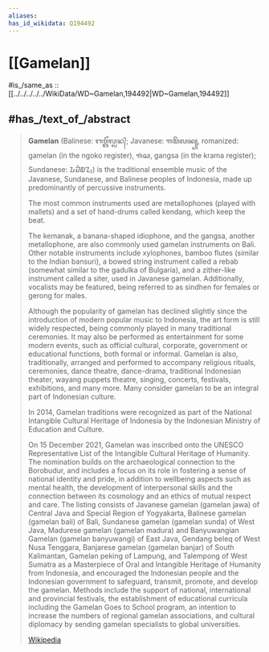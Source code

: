 ```yaml
---
aliases:
has_id_wikidata: Q194492
---
```


# [[Gamelan]] 

#is_/same_as :: [[../../../../../WikiData/WD~Gamelan,194492|WD~Gamelan,194492]] 

## #has_/text_of_/abstract 

> **Gamelan** (Balinese: ᬕᬫ᭄ᬩᭂᬮ᭄ᬮᬦ᭄; Javanese: ꦒꦩꦼꦭꦤ꧀, romanized: gamelan (in the ngoko register), ꦒꦁꦱ, gangsa (in the krama register); Sundanese: ᮌᮙᮨᮜᮔ᮪) 
> is the traditional ensemble music of the Javanese, Sundanese, and Balinese peoples of Indonesia, 
> made up predominantly of percussive instruments. 
> 
> The most common instruments used are metallophones (played with mallets) 
> and a set of hand-drums called kendang, which keep the beat. 
> 
> The kemanak, a banana-shaped idiophone, and the gangsa, another metallophone, are also commonly used gamelan instruments on Bali. Other notable instruments include xylophones, bamboo flutes (similar to the Indian bansuri), a bowed string instrument called a rebab (somewhat similar to the gadulka of Bulgaria), and a zither-like instrument called a siter, used in Javanese gamelan. Additionally, vocalists may be featured, being referred to as sindhen for females or gerong for males.
>
> Although the popularity of gamelan has declined slightly since the introduction of modern popular music to Indonesia, the art form is still widely respected, being commonly played in many traditional ceremonies. It may also be performed as entertainment for some modern events, such as official cultural, corporate, government or educational functions, both formal or informal. Gamelan is also, traditionally, arranged and performed to accompany religious rituals, ceremonies, dance theatre, dance-drama, traditional Indonesian theater, wayang puppets theatre, singing, concerts, festivals, exhibitions, and many more. Many consider gamelan to be an integral part of Indonesian culture.
>
> In 2014, Gamelan traditions were recognized as part of the National Intangible Cultural Heritage of Indonesia by the Indonesian Ministry of Education and Culture.
>
> On 15 December 2021, Gamelan was inscribed onto the UNESCO Representative List of the Intangible Cultural Heritage of Humanity. The nomination builds on the archaeological connection to the Borobudur, and includes a focus on its role in fostering a sense of national identity and pride, in addition to wellbeing aspects such as mental health, the development of interpersonal skills and the connection between its cosmology and an ethics of mutual respect and care. The listing consists of Javanese gamelan (gamelan jawa) of Central Java and Special Region of Yogyakarta, Balinese gamelan (gamelan bali) of Bali, Sundanese gamelan (gamelan sunda) of West Java, Madurese gamelan (gamelan madura) and Banyuwangian Gamelan (gamelan banyuwangi) of East Java, Gendang beleq of West Nusa Tenggara, Banjarese gamelan (gamelan banjar) of South Kalimantan, Gamelan peking of Lampung, and Talempong of West Sumatra as a Masterpiece of Oral and Intangible Heritage of Humanity from Indonesia, and encouraged the Indonesian people and the Indonesian government to safeguard, transmit, promote, and develop the gamelan. Methods include the support of national, international and provincial festivals, the establishment of educational curricula including the Gamelan Goes to School program, an intention to increase the numbers of regional gamelan associations, and cultural diplomacy by sending gamelan specialists to global universities.
>
> [Wikipedia](https://en.wikipedia.org/wiki/Gamelan) 

